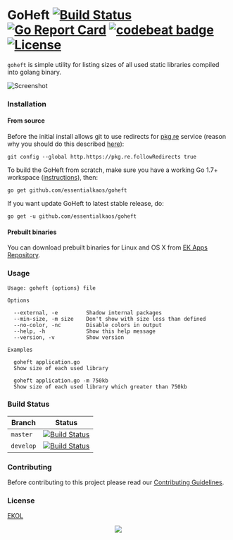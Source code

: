 # GoHeft [![Build Status](https://travis-ci.org/essentialkaos/goheft.svg?branch=master)](https://travis-ci.org/essentialkaos/goheft) [![Go Report Card](https://goreportcard.com/badge/github.com/essentialkaos/goheft)](https://goreportcard.com/report/github.com/essentialkaos/goheft) [![codebeat badge](https://codebeat.co/badges/43c7247d-ff5d-4684-8d9d-cf5e85b8c7a7)](https://codebeat.co/projects/github-com-essentialkaos-goheft-master) [![License](https://gh.kaos.io/ekol.svg)](https://essentialkaos.com/ekol)

`goheft` is simple utility for listing sizes of all used static libraries compiled into golang binary.

![Screenshot](https://gh.kaos.io/goheft.png)

### Installation

#### From source

Before the initial install allows git to use redirects for [pkg.re](https://github.com/essentialkaos/pkgre) service (reason why you should do this described [here](https://github.com/essentialkaos/pkgre#git-support)):

```
git config --global http.https://pkg.re.followRedirects true
```

To build the GoHeft from scratch, make sure you have a working Go 1.7+ workspace ([instructions](https://golang.org/doc/install)), then:

```
go get github.com/essentialkaos/goheft
```

If you want update GoHeft to latest stable release, do:

```
go get -u github.com/essentialkaos/goheft
```

#### Prebuilt binaries

You can download prebuilt binaries for Linux and OS X from [EK Apps Repository](https://apps.kaos.io/goheft/latest).

### Usage

```
Usage: goheft {options} file

Options

  --external, -e         Shadow internal packages
  --min-size, -m size    Don't show with size less than defined
  --no-color, -nc        Disable colors in output
  --help, -h             Show this help message
  --version, -v          Show version

Examples

  goheft application.go
  Show size of each used library

  goheft application.go -m 750kb
  Show size of each used library which greater than 750kb

```

### Build Status

| Branch | Status |
|------------|--------|
| `master` | [![Build Status](https://travis-ci.org/essentialkaos/goheft.svg?branch=master)](https://travis-ci.org/essentialkaos/goheft) |
| `develop` | [![Build Status](https://travis-ci.org/essentialkaos/goheft.svg?branch=develop)](https://travis-ci.org/essentialkaos/goheft) |

### Contributing

Before contributing to this project please read our [Contributing Guidelines](https://github.com/essentialkaos/contributing-guidelines#contributing-guidelines).

### License

[EKOL](https://essentialkaos.com/ekol)

<p align="center"><a href="https://essentialkaos.com"><img src="https://gh.kaos.io/ekgh.svg"/></a></p>
